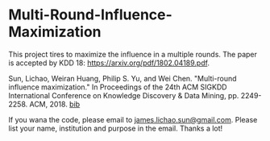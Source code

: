 # Multi-Round-Influence-Maximization

This project tires to maximize the influence in a multiple rounds. The paper is accepted by KDD 18: https://arxiv.org/pdf/1802.04189.pdf.


Sun, Lichao, Weiran Huang, Philip S. Yu, and Wei Chen. "Multi-round influence maximization." In Proceedings of the 24th ACM SIGKDD International Conference on Knowledge Discovery & Data Mining, pp. 2249-2258. ACM, 2018. [bib](https://scholar.googleusercontent.com/scholar.bib?q=info:iagPaW7XoWgJ:scholar.google.com/&output=citation&scisig=AAGBfm0AAAAAXFs74Hjs1yfojVJOe_foaRVv4OY1Oqyz&scisf=4&ct=citation&cd=-1&hl=en)

If you wana the code, please email to james.lichao.sun@gmail.com. Please list your name, institution and purpose in the email.
Thanks a lot!
